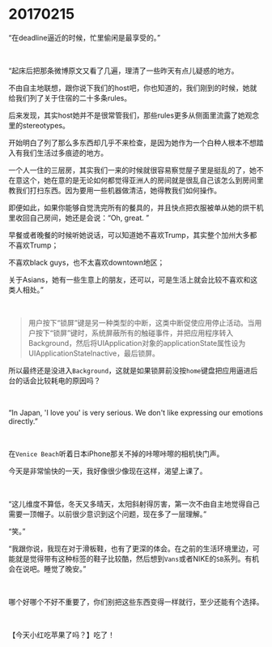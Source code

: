 # 20170215

“在deadline逼近的时候，忙里偷闲是最享受的。”

<br/>

“起床后把那条微博原文又看了几遍，理清了一些昨天有点儿疑惑的地方。

不由自主地联想，跟你说下我们的host吧，你也知道的，我们刚到的时候，她就给我们列了关于住宿的二十多条rules。

后来发现，其实host她并不是很常管我们，那些rules更多从侧面里流露了她观念里的stereotypes。

开始明白了列了那么多东西却几乎不来检查，是因为她作为一个白种人根本不想踏入有我们生活过多痕迹的地方。

一个人一住的三层房，其实我们一来的时候就很容易察觉屋子里是挺乱的了，她不在意这个，她在意的是无论如何都觉得亚洲人的房间就是很乱自己该怎么到房间里教我们打扫东西。因为要用一些机器做清洁，她得教我们如何操作。

即便如此，如果你能够自觉洗完所有的餐具的，并且快点把衣服被单从她的烘干机里收回自己房间，她还是会说：“Oh, great. ”

早餐或者晚餐的时候听她说话，可以知道她不喜欢Trump，其实整个加州大多都不喜欢Trump；

不喜欢black guys，也不太喜欢downtown地区；

关于Asians，她有一些生意上的朋友，还可以，可是生活上就会比较不喜欢和这类人相处。”

<br/>

> 用户按下“锁屏”键是另一种类型的中断，这类中断促使应用停止活动。当用户按下“锁屏”键时，系统屏蔽所有的触碰事件，并把应用程序转入Background，然后将UIApplication对象的applicationState属性设为UIApplicationStateInactive，最后锁屏。

所以最终还是没进入`Background`，这就是如果锁屏前没按`home`键盘把应用逼进后台的话会比较耗电的原因吗？

<br/>

“In Japan, 'I love you' is very serious. We don't like expressing our emotions directly.”

<br/>

在`Venice Beach`听着日本iPhone那关不掉的咔嚓咔嚓的相机快门声。

今天是非常愉快的一天，我好像很少像现在这样，渴望上课了。

<br/>

“这儿维度不算低，冬天又多晴天，太阳斜射得厉害，第一次不由自主地觉得自己需要一顶帽子。以前很少意识到这个问题，现在多了一层理解。”

“笑。”

“我跟你说，我现在对于滑板鞋，也有了更深的体会。在之前的生活环境里边，可能就是觉得带有这种标签的鞋子比较酷，然后想到`Vans`或者NIKE的`SB`系列。有机会在说吧。睡觉了晚安。”

<br/>

哪个好哪个不好不重要了，你们别把这些东西变得一样就行，至少还能有个选择。

<br/>

【今天小红吃苹果了吗？】吃了！